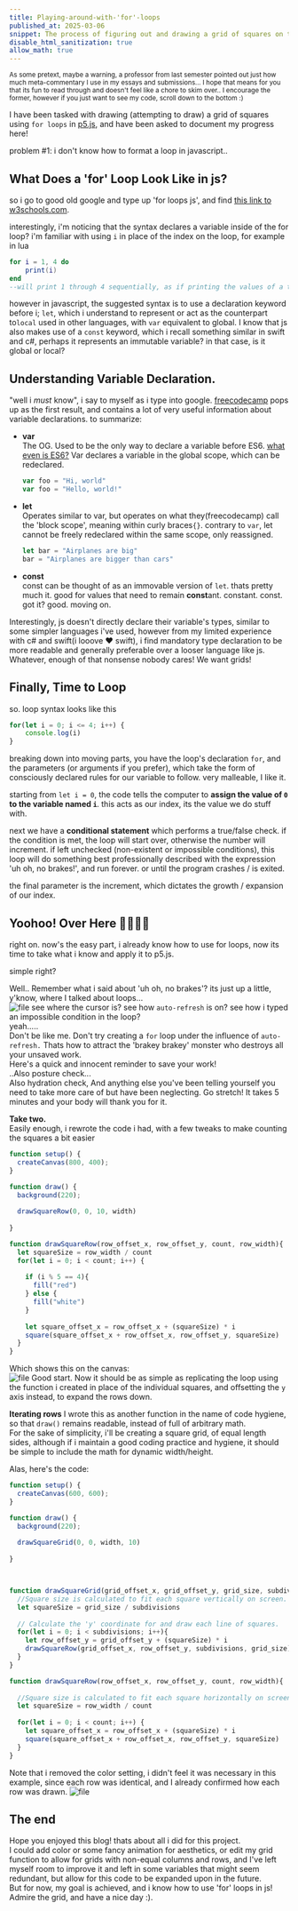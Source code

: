 ```yaml
---
title: Playing-around-with-'for'-loops
published_at: 2025-03-06
snippet: The process of figuring out and drawing a grid of squares on the canvas
disable_html_sanitization: true
allow_math: true
---
```

<small>As some pretext, maybe a warning, a professor from last semester pointed out just how much meta-commentary I use in my essays and submissions... I hope that means for you that its fun to read through and doesn't feel like a chore to skim over.. I encourage the former, however if you just want to see my code, scroll down to the bottom :)</small>

I have been tasked with drawing (attempting to draw) a grid of squares using `for loops` in [p5.js](https://editor.p5js.org), and have been asked to document my progress here!  

problem #1: i don't know how to format a loop in javascript..  

## What Does a 'for' Loop Look Like in js?
so i go to good old google and type up 'for loops js', and find [this link to w3schools.com](https://www.w3schools.com/js/js_loop_for.asp).  

interestingly, i'm noticing that the syntax declares a variable inside of the for loop? i'm familiar with using `i` in place of the index on the loop, for example in lua
```lua
for i = 1, 4 do
	print(i)
end
--will print 1 through 4 sequentially, as if printing the values of a table {1, 2, 3, 4}, one by one.
```  
  
however in javascript, the suggested syntax is to use a declaration keyword before i; `let`, which i understand to represent or act as the counterpart to`local` used in other languages, with `var` equivalent to global. I know that js also makes use of a `const` keyword, which i recall something similar in swift and c#, perhaps it represents an immutable variable? in that case, is it global or local?  

## Understanding Variable Declaration.  
"well i *must* know", i say to myself as i type into google. [freecodecamp](https://www.freecodecamp.org/news/var-let-and-const-whats-the-difference/) pops up as the first result, and contains a lot of very useful information about variable declarations. to summarize:
- **var**  
	The OG. Used to be the only way to declare a variable before ES6. [what even is ES6?](https://divami.com/blogs/top-ecmascript-es6-features-every-javascript-developer-should-know/#:~:text=ES6%20is%20a%20new%20standardized,an%20exciting%20language%20to%20program.) Var declares a variable in the global scope, which can be redeclared. 
	```js
	var foo = "Hi, world"
	var foo = "Hello, world!"
	```
- **let**  
	Operates similar to var, but operates on what they(freecodecamp) call the 'block scope', meaning within curly braces`{}`. contrary to `var`, let cannot be freely redeclared within the same scope, only reassigned.
	```js
	let bar = "Airplanes are big"
	bar = "Airplanes are bigger than cars"
	```

- **const**  
	const can be thought of as an immovable version of `let`. thats pretty much it. good for values that need to remain **const**ant. constant. const. got it? good. moving on.  


Interestingly, js doesn't directly declare their variable's types, similar to some simpler languages i've used, however from my limited experience with c# and swift(i looove ❤️ swift), i find mandatory type declaration to be more readable and generally preferable over a looser language like js.  
Whatever, enough of that nonsense nobody cares! We want grids! 

## Finally, Time to Loop
so. loop syntax looks like this
```js
for(let i = 0; i <= 4; i++) {
	console.log(i)
}
```
breaking down into moving parts, you have the loop's declaration `for`, and the parameters (or arguments if you prefer), which take the form of consciously declared rules for our variable to follow. very malleable, I like it.

starting from `let i = 0`, the code tells the computer to **assign the value of `0` to the variable named `i`**. this acts as our index, its the value we do stuff with.  

next we have a **conditional statement** which performs a true/false check. if the condition is met, the loop will start over, otherwise the number will increment. if left unchecked (non-existent or impossible conditions), this loop will do something best professionally described with the expression 'uh oh, no brakes!', and run forever. or until the program crashes / is exited.  

the final parameter is the increment, which dictates the growth / expansion of our index.  

## Yoohoo! Over Here 👋👋🙋‍♂️
right on. now's the easy part, i already know how to use for loops, now its time to take what i know and apply it to p5.js.  

simple right?  

Well.. Remember what i said about 'uh oh, no brakes'? its just up a little, y'know, where I talked about loops...  
![file](p5-Crash-06-Mar-2025.png)
see where the cursor is? see how `auto-refresh` is on? see how i typed an impossible condition in the loop?  
yeah.....  
Don't be like me. Don't try creating a `for` loop under the influence of `auto-refresh.` Thats how to attract the 'brakey brakey' monster who destroys all your unsaved work.  
Here's a quick and innocent reminder to save your work!  
..Also posture check...  
Also hydration check, And anything else you've been telling yourself you need to take more care of but have been neglecting. Go stretch! It takes 5 minutes and your body will thank you for it.  

**Take two.**  
Easily enough, i rewrote the code i had, with a few tweaks to make counting the squares a bit easier
```js
function setup() {
  createCanvas(800, 400);
}

function draw() {
  background(220);
  
  drawSquareRow(0, 0, 10, width)
  
}

function drawSquareRow(row_offset_x, row_offset_y, count, row_width){
  let squareSize = row_width / count
  for(let i = 0; i < count; i++) {
    
    if (i % 5 == 4){
      fill("red")
    } else {
      fill("white")
    }
      
    let square_offset_x = row_offset_x + (squareSize) * i
    square(square_offset_x + row_offset_x, row_offset_y, squareSize)
  }
}
```  

Which shows this on the canvas:  
![file](p5_SquareRow-Take-two.png)
Good start. Now it should be as simple as replicating the loop using the function i created in place of the individual squares, and offsetting the `y` axis instead, to expand the rows down. 

**Iterating rows**
I wrote this as another function in the name of code hygiene, so that `draw()` remains readable, instead of full of arbitrary math.  
For the sake of simplicity, i'll be creating a square grid, of equal length sides, although if i maintain a good coding practice and hygiene, it should be simple to include the math for dynamic width/height.

Alas, here's the code:
```js
function setup() {
  createCanvas(600, 600);
}

function draw() {
  background(220);
  
  drawSquareGrid(0, 0, width, 10)
  
}



function drawSquareGrid(grid_offset_x, grid_offset_y, grid_size, subdivisions) {
  //Square size is calculated to fit each square vertically on screen.
  let squareSize = grid_size / subdivisions
  
  // Calculate the 'y' coordinate for and draw each line of squares.
  for(let i = 0; i < subdivisions; i++){
    let row_offset_y = grid_offset_y + (squareSize) * i
    drawSquareRow(grid_offset_x, row_offset_y, subdivisions, grid_size)
  }
}

function drawSquareRow(row_offset_x, row_offset_y, count, row_width){
  
  //Square size is calculated to fit each square horizontally on screen.
  let squareSize = row_width / count 
  
  for(let i = 0; i < count; i++) {  
    let square_offset_x = row_offset_x + (squareSize) * i
    square(square_offset_x + row_offset_x, row_offset_y, squareSize)
  }
}
```  
Note that i removed the color setting, i didn't feel it was necessary in this example, since each row was identical, and I already confirmed how each row was drawn.
![file](p5-SquareGrid-01.png)  
## The end 
Hope you enjoyed this blog! thats about all i did for this project.  
I could add color or some fancy animation for aesthetics, or edit my grid function to allow for grids with non-equal columns and rows, and I've left myself room to improve it and left in some variables that might seem redundant, but allow for this code to be expanded upon in the future.  
But for now, my goal is achieved, and i know how to use 'for' loops in js! Admire the grid, and have a nice day :).